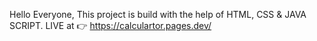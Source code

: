 Hello Everyone,
This project is build with the help of HTML, CSS & JAVA SCRIPT.
LIVE at 👉 https://calculartor.pages.dev/